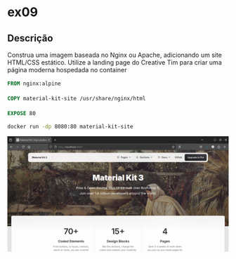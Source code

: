 # ex09

## Descrição
Construa uma imagem baseada no Nginx ou Apache, adicionando um site
HTML/CSS estático. Utilize a landing page do Creative Tim
para criar uma página moderna hospedada no container

```Dockerfile
FROM nginx:alpine

COPY material-kit-site /usr/share/nginx/html

EXPOSE 80
```

```bash
docker run -dp 8080:80 material-kit-site
```

![](./screenshots/localhost-8080.png)
